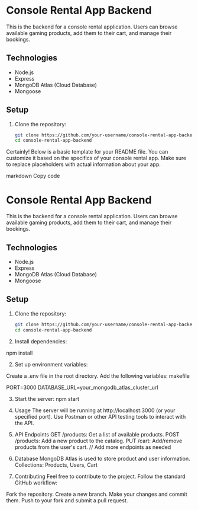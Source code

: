 # Console Rental App Backend

This is the backend for a console rental application. Users can browse available gaming products, add them to their cart, and manage their bookings.

## Technologies
- Node.js
- Express
- MongoDB Atlas (Cloud Database)
- Mongoose

## Setup
1. Clone the repository:
   ```bash
   git clone https://github.com/your-username/console-rental-app-backend.git
   cd console-rental-app-backend

   
Certainly! Below is a basic template for your README file. You can customize it based on the specifics of your console rental app. Make sure to replace placeholders with actual information about your app.

markdown
Copy code
# Console Rental App Backend

This is the backend for a console rental application. Users can browse available gaming products, add them to their cart, and manage their bookings.

## Technologies
- Node.js
- Express
- MongoDB Atlas (Cloud Database)
- Mongoose

## Setup
1. Clone the repository:
   ```bash
   git clone https://github.com/your-username/console-rental-app-backend.git
   cd console-rental-app-backend
   
1. Install dependencies:

npm install


2. Set up environment variables:

Create a .env file in the root directory.
Add the following variables:
makefile

PORT=3000
DATABASE_URL=your_mongodb_atlas_cluster_url


3. Start the server:
npm start

4. Usage
The server will be running at http://localhost:3000 (or your specified port).
Use Postman or other API testing tools to interact with the API.

5. API Endpoints
GET /products: Get a list of available products.
POST /products: Add a new product to the catalog.
PUT /cart: Add/remove products from the user's cart.
// Add more endpoints as needed

6. Database
MongoDB Atlas is used to store product and user information.
Collections: Products, Users, Cart


7. Contributing
Feel free to contribute to the project. Follow the standard GitHub workflow:

Fork the repository.
Create a new branch.
Make your changes and commit them.
Push to your fork and submit a pull request.
